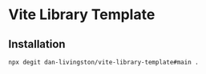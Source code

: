 # Vite Library Template

## Installation

```shell
npx degit dan-livingston/vite-library-template#main .
```

